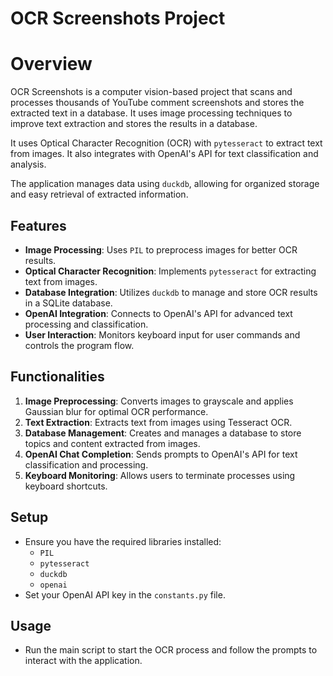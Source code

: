 # OCR Screenshots Project

# Overview
OCR Screenshots is a computer vision-based project that scans and processes thousands of YouTube comment screenshots and stores the extracted text in a database. It uses image processing techniques to improve text extraction and stores the results in a database. 

It uses Optical Character Recognition (OCR) with `pytesseract` to extract text from images. It also integrates with OpenAI's API for text classification and analysis. 

The application manages data using `duckdb`, allowing for organized storage and easy retrieval of extracted information.

## Features
- **Image Processing**: Uses `PIL` to preprocess images for better OCR results.
- **Optical Character Recognition**: Implements `pytesseract` for extracting text from images.
- **Database Integration**: Utilizes `duckdb` to manage and store OCR results in a SQLite database.
- **OpenAI Integration**: Connects to OpenAI's API for advanced text processing and classification.
- **User Interaction**: Monitors keyboard input for user commands and controls the program flow.

## Functionalities
1. **Image Preprocessing**: Converts images to grayscale and applies Gaussian blur for optimal OCR performance.
2. **Text Extraction**: Extracts text from images using Tesseract OCR.
3. **Database Management**: Creates and manages a database to store topics and content extracted from images.
4. **OpenAI Chat Completion**: Sends prompts to OpenAI's API for text classification and processing.
5. **Keyboard Monitoring**: Allows users to terminate processes using keyboard shortcuts.

## Setup
- Ensure you have the required libraries installed:
  - `PIL`
  - `pytesseract`
  - `duckdb`
  - `openai`
- Set your OpenAI API key in the `constants.py` file.

## Usage
- Run the main script to start the OCR process and follow the prompts to interact with the application.

